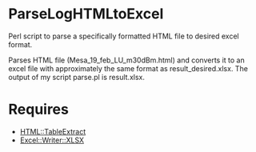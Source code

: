 ParseLogHTMLtoExcel
===================

Perl script to parse a specifically formatted HTML file to desired excel format.

Parses HTML file (Mesa_19_feb_LU_m30dBm.html) and converts it to an excel file with approximately the same format as result_desired.xlsx. The output of my script parse.pl is result.xlsx.


Requires
========
* [HTML::TableExtract](http://search.cpan.org/dist/HTML-TableExtract/lib/HTML/TableExtract.pm)
* [Excel::Writer::XLSX](http://search.cpan.org/~jmcnamara/Excel-Writer-XLSX/lib/Excel/Writer/XLSX.pm)


